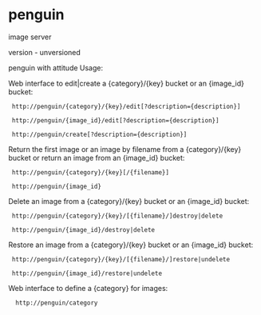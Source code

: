 # penguin
image server

version  - unversioned

penguin with attitude
Usage:

Web interface to edit|create a {category}/{key} bucket or an {image_id} bucket:

     http://penguin/{category}/{key}/edit[?description={description}]

     http://penguin/{image_id}/edit[?description={description}]

     http://penguin/create[?description={description}]


Return the first image or an image by filename from a {category}/{key} bucket or return an image from an {image_id} bucket:

     http://penguin/{category}/{key}[/{filename}]

     http://penguin/{image_id}


Delete an image from a {category}/{key} bucket or an {image_id} bucket:

     http://penguin/{category}/{key}/[{filename}/]destroy|delete

     http://penguin/{image_id}/destroy|delete


Restore an image from a {category}/{key} bucket or an {image_id} bucket:

     http://penguin/{category}/{key}/[{filename}/]restore|undelete

     http://penguin/{image_id}/restore|undelete


Web interface to define a {category} for images:

      http://penguin/category
